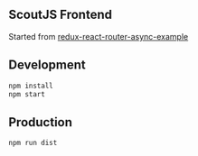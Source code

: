 ## ScoutJS Frontend

Started from [redux-react-router-async-example](http://emmenko.github.io/redux-react-router-async-example)

## Development

```bash
npm install
npm start
```

## Production
```bash
npm run dist
```